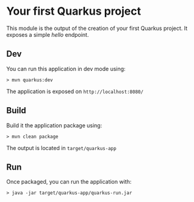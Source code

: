 # Your first Quarkus project

This module is the output of the creation of your first Quarkus project.
It exposes a simple _hello_ endpoint.

## Dev

You can run this application in dev mode using:

```shell
> mvn quarkus:dev
```

The application is exposed on `http://localhost:8080/`

## Build

Build it the application package using:

```shell
> mvn clean package
```

The output is located in `target/quarkus-app`

## Run

Once packaged, you can run the application with:

```shell
> java -jar target/quarkus-app/quarkus-run.jar
```